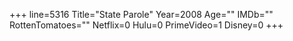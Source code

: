 +++
line=5316
Title="State Parole"
Year=2008
Age=""
IMDb=""
RottenTomatoes=""
Netflix=0
Hulu=0
PrimeVideo=1
Disney=0
+++

